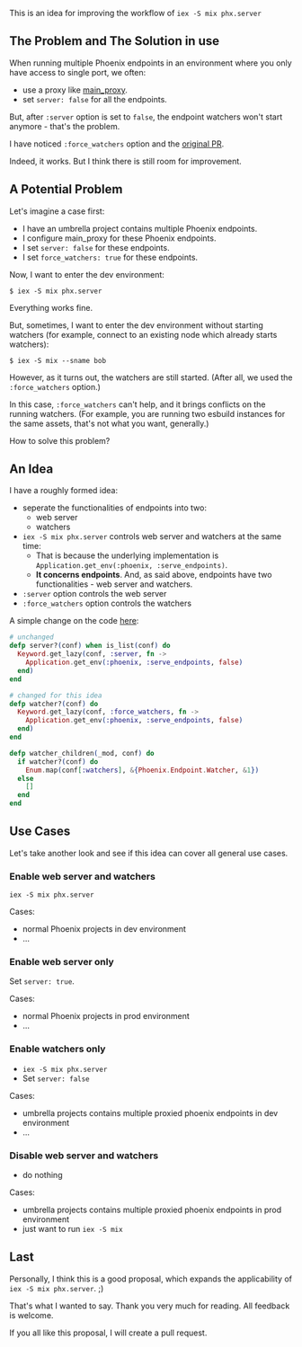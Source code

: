 This is an idea for improving the workflow of `iex -S mix phx.server`

## The Problem and The Solution in use

When running multiple Phoenix endpoints in an environment where you only have access to single port, we often:

- use a proxy like [main_proxy](https://github.com/Main-Proxy/main_proxy).
- set `server: false` for all the endpoints.

But, after `:server` option is set to `false`, the endpoint watchers won't start anymore - that's the problem.

I have noticed `:force_watchers` option and the [original PR](https://github.com/phoenixframework/phoenix/pull/4614).

Indeed, it works. But I think there is still room for improvement.

## A Potential Problem

Let's imagine a case first:

- I have an umbrella project contains multiple Phoenix endpoints.
- I configure main_proxy for these Phoenix endpoints.
- I set `server: false` for these endpoints.
- I set `force_watchers: true` for these endpoints.

Now, I want to enter the dev environment:

```
$ iex -S mix phx.server
```

Everything works fine.

But, sometimes, I want to enter the dev environment without starting watchers (for example, connect to an existing node which already starts watchers):

```
$ iex -S mix --sname bob
```

However, as it turns out, the watchers are still started. (After all, we used the `:force_watchers` option.)

In this case, `:force_watchers` can't help, and it brings conflicts on the running watchers. (For example, you are running two esbuild instances for the same assets, that's not what you want, generally.)

How to solve this problem?

## An Idea

I have a roughly formed idea:

- seperate the functionalities of endpoints into two:
  - web server
  - watchers
- `iex -S mix phx.server` controls web server and watchers at the same time:
  - That is because the underlying implementation is `Application.get_env(:phoenix, :serve_endpoints)`.
  - **It concerns endpoints**. And, as said above, endpoints have two functionalities - web server and watchers.
- `:server` option controls the web server
- `:force_watchers` option controls the watchers

A simple change on the code [here](https://github.com/phoenixframework/phoenix/blob/a310102eb0e20b918624bb2323a6afb124fcaddd/lib/phoenix/endpoint/supervisor.ex#L157):

```elixir
# unchanged
defp server?(conf) when is_list(conf) do
  Keyword.get_lazy(conf, :server, fn ->
    Application.get_env(:phoenix, :serve_endpoints, false)
  end)
end

# changed for this idea
defp watcher?(conf) do
  Keyword.get_lazy(conf, :force_watchers, fn ->
    Application.get_env(:phoenix, :serve_endpoints, false)
  end)
end

defp watcher_children(_mod, conf) do
  if watcher?(conf) do
    Enum.map(conf[:watchers], &{Phoenix.Endpoint.Watcher, &1})
  else
    []
  end
end
```

## Use Cases

Let's take another look and see if this idea can cover all general use cases.

### Enable web server and watchers

`iex -S mix phx.server`

Cases:

- normal Phoenix projects in dev environment
- ...

### Enable web server only

Set `server: true`.

Cases:

- normal Phoenix projects in prod environment
- ...

### Enable watchers only

- `iex -S mix phx.server`
- Set `server: false`

Cases:

- umbrella projects contains multiple proxied phoenix endpoints in dev environment
- ...

### Disable web server and watchers

- do nothing

Cases:

- umbrella projects contains multiple proxied phoenix endpoints in prod environment
- just want to run `iex -S mix`

## Last

Personally, I think this is a good proposal, which expands the applicability of `iex -S mix phx.server`. ;)

That's what I wanted to say. Thank you very much for reading. All feedback is welcome.

If you all like this proposal, I will create a pull request.
